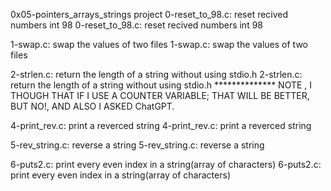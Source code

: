 0x05-pointers_arrays_strings project
0-reset_to_98.c: reset recived numbers int 98
0-reset_to_98.c: reset recived numbers int 98

1-swap.c: swap the values of two files
1-swap.c: swap the values of two files

2-strlen.c: return the length of a string without using stdio.h
2-strlen.c: return the length of a string without using stdio.h
************** NOTE , I THOUGH THAT IF I USE A COUNTER VARIABLE;
THAT WILL BE BETTER, BUT NO!, AND ALSO I ASKED ChatGPT.

4-print_rev.c: print a reverced string
4-print_rev.c: print a reverced string

5-rev_string.c: reverse a string
5-rev_string.c: reverse a string

6-puts2.c: print every even index in a string(array of characters)
6-puts2.c: print every even index in a string(array of characters)

